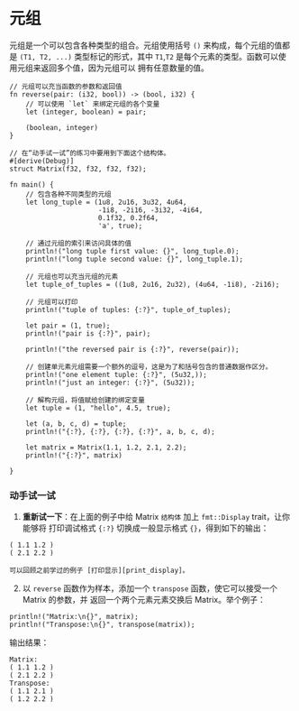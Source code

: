 # 元组

元组是一个可以包含各种类型的组合。元组使用括号 `()` 来构成，每个元组的值都是 `(T1, T2, ...)`
类型标记的形式，其中 `T1`,`T2` 是每个元素的类型。函数可以使用元组来返回多个值，因为元组可以
拥有任意数量的值。

```rust,editable
// 元组可以充当函数的参数和返回值
fn reverse(pair: (i32, bool)) -> (bool, i32) {
    // 可以使用 `let` 来绑定元组的各个变量
    let (integer, boolean) = pair;

    (boolean, integer)
}

// 在“动手试一试”的练习中要用到下面这个结构体。
#[derive(Debug)]
struct Matrix(f32, f32, f32, f32);

fn main() {
    // 包含各种不同类型的元组
    let long_tuple = (1u8, 2u16, 3u32, 4u64,
                      -1i8, -2i16, -3i32, -4i64,
                      0.1f32, 0.2f64,
                      'a', true);

    // 通过元组的索引来访问具体的值
    println!("long tuple first value: {}", long_tuple.0);
    println!("long tuple second value: {}", long_tuple.1);

    // 元组也可以充当元组的元素
    let tuple_of_tuples = ((1u8, 2u16, 2u32), (4u64, -1i8), -2i16);

    // 元组可以打印
    println!("tuple of tuples: {:?}", tuple_of_tuples);

    let pair = (1, true);
    println!("pair is {:?}", pair);

    println!("the reversed pair is {:?}", reverse(pair));

    // 创建单元素元组需要一个额外的逗号，这是为了和括号包含的普通数据作区分。
    println!("one element tuple: {:?}", (5u32,));
    println!("just an integer: {:?}", (5u32));

    // 解构元组，将值赋给创建的绑定变量
    let tuple = (1, "hello", 4.5, true);

    let (a, b, c, d) = tuple;
    println!("{:?}, {:?}, {:?}, {:?}", a, b, c, d);

    let matrix = Matrix(1.1, 1.2, 2.1, 2.2);
    println!("{:?}", matrix)

}
```

### 动手试一试

 1. **重新试一下**：在上面的例子中给 Matrix `结构体` 加上 `fmt::Display` trait，让你能够将
    打印调试格式 `{:?}` 切换成一般显示格式 `{}`，得到如下的输出：
```
( 1.1 1.2 )
( 2.1 2.2 )
```
    可以回顾之前学过的例子 [打印显示][print_display]。
 2. 以 `reverse` 函数作为样本，添加一个 `transpose` 函数，使它可以接受一个 Matrix 的参数，并
    返回一个两个元素元素交换后 Matrix。举个例子：
```
println!("Matrix:\n{}", matrix);
println!("Transpose:\n{}", transpose(matrix));
```
输出结果：
```
Matrix:
( 1.1 1.2 )
( 2.1 2.2 )
Transpose:
( 1.1 2.1 )
( 1.2 2.2 )
```

[print_display]: ../hello/print/print_display.html
